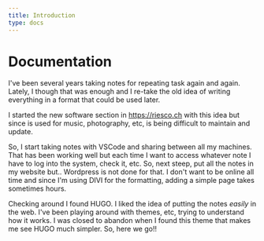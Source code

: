 ```yaml
---
title: Introduction
type: docs
---
```


# Documentation

I've been several years taking notes for repeating task again and again.
Lately, I though that was enough and I re-take the old idea of writing everything in
a format that could be used later.

I started the new software section in <https://riesco.ch> with this idea but since is used for music, photography, etc,
is being difficult to maintain and update.

So, I start taking notes with VSCode and sharing between all my machines. That has been working well but
each time I want to access whatever note I have to log into the system, check it, etc. So, next steep, put all
the notes in my website but.. Wordpress is not done for that. I don't want to be online all time and since I'm
using DIVI for the formatting, adding a simple page takes sometimes hours.

Checking around I found HUGO. I liked the idea of putting the notes *easily* in the web.
I've been playing around with themes, etc, trying to understand how it works. I was closed to abandon when I
found this theme that makes me see HUGO much simpler. So, here we go!!
